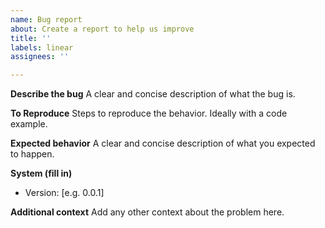 ```yaml
---
name: Bug report
about: Create a report to help us improve
title: ''
labels: linear
assignees: ''

---
```


**Describe the bug**
A clear and concise description of what the bug is.

**To Reproduce**
Steps to reproduce the behavior. Ideally with a code example.

**Expected behavior**
A clear and concise description of what you expected to happen.

**System (fill in)**
 - Version: [e.g. 0.0.1]

**Additional context**
Add any other context about the problem here.
